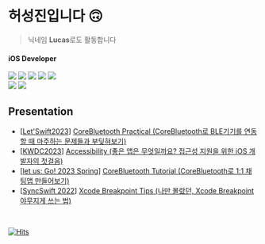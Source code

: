 # 허성진입니다 🙃
> 닉네임 **Lucas**로도 활동합니다

#### iOS Developer

<p>
	<img src="https://img.shields.io/badge/iOS-000000?style=flat-square&logo=Apple&logoColor=white"/>
	<img src="https://img.shields.io/badge/Swift-FA7343?style=flat-square&logo=Swift&logoColor=white"/>
	<img src="https://img.shields.io/badge/RxSwift-B7178C?style=flat-square&logo=ReactiveX&logoColor=white"/>
	<img src="https://img.shields.io/badge/CocoaPods-EE3322?style=flat-square&logo=CocoaPods&logoColor=white"/>
  	<img src="https://img.shields.io/badge/BLE-0082FC?style=flat-square&logo=Bluetooth&logoColor=white"/>
	<br>
	<img src="https://img.shields.io/badge/Notion-F6F5F1?style=flat-square&logo=Notion&logoColor=black"/>
	<img src="https://img.shields.io/badge/Figma-F24E1E?style=flat-square&logo=Figma&logoColor=white"/>
</p>



## Presentation
- [[Let'Swift2023](https://letswift.kr/2023/)] [CoreBluetooth Practical (CoreBluetooth로 BLE기기를 연동할 때 마주하는 문제들과 부딪혀보기)](https://youtu.be/D9H9trRKpOM?si=f6QUQ5YAbkL_YM8D)
- [[KWDC2023](https://kwdc.dev/)] [Accessibility (좋은 앱은 무엇일까요? 접근성 지원을 위한 iOS 개발자의 첫걸음)](https://www.youtube.com/watch?v=pgWnJQkPxiU)
- [[let us: Go! 2023 Spring](https://let-us-go-2023-spring.vercel.app/)] [CoreBluetooth Tutorial (CoreBluetooth로 1:1 채팅앱 만들어보기)](https://youtu.be/p1KoJtqxXBE)
- [[SyncSwift 2022](https://syncswift2022.netlify.app/)] [Xcode Breakpoint Tips (나만 몰랐던, Xcode Breakpoint 야무지게 쓰는 법)](https://www.youtube.com/watch?v=K7mH_o1PBS0&t)

<br>

[![Hits](https://hits.seeyoufarm.com/api/count/incr/badge.svg?url=https%3A%2F%2Fgithub.com%2Fheoseongjin&count_bg=%23555555&title_bg=%23555555&icon=&icon_color=%23E7E7E7&title=hits&edge_flat=false)](https://hits.seeyoufarm.com)

